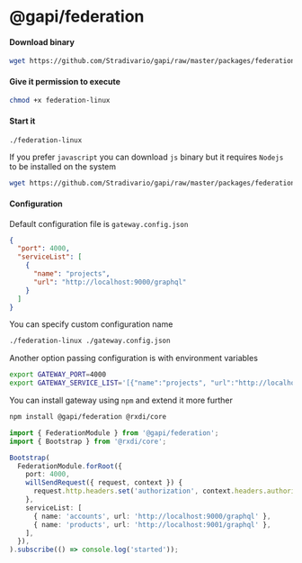 # @gapi/federation

#### Download binary

```bash
wget https://github.com/Stradivario/gapi/raw/master/packages/federation/bin/federation-linux
```

#### Give it permission to execute

```bash
chmod +x federation-linux
```

#### Start it

```bash
./federation-linux
```

If you prefer `javascript` you can download `js` binary but it requires `Nodejs` to be installed on the system

```bash
wget https://github.com/Stradivario/gapi/raw/master/packages/federation/bin/federation-linux.js
```

#### Configuration

Default configuration file is `gateway.config.json`

```json
{
  "port": 4000,
  "serviceList": [
    {
      "name": "projects",
      "url": "http://localhost:9000/graphql"
    }
  ]
}
```

You can specify custom configuration name

```bash
./federation-linux ./gateway.config.json
```

Another option passing configuration is with environment variables

```bash
export GATEWAY_PORT=4000
export GATEWAY_SERVICE_LIST='[{"name":"projects", "url":"http://localhost:9000/graphql"}]'
```

You can install gateway using `npm` and extend it more further

```bash
npm install @gapi/federation @rxdi/core
```

```ts
import { FederationModule } from '@gapi/federation';
import { Bootstrap } from '@rxdi/core';

Bootstrap(
  FederationModule.forRoot({
    port: 4000,
    willSendRequest({ request, context }) {
      request.http.headers.set('authorization', context.headers.authorization);
    },
    serviceList: [
      { name: 'accounts', url: 'http://localhost:9000/graphql' },
      { name: 'products', url: 'http://localhost:9001/graphql' },
    ],
  }),
).subscribe(() => console.log('started'));
```
